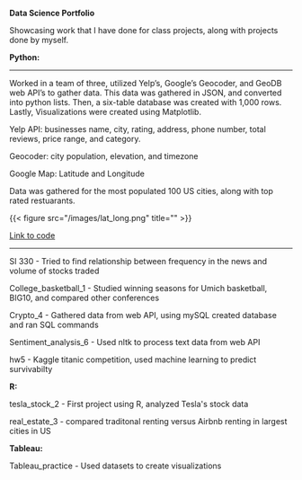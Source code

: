**Data Science Portfolio**

Showcasing work that I have done for class projects, along with projects done by myself.

**Python:**

---
Worked in a team of three, utilized Yelp’s, Google’s Geocoder, and GeoDB web API’s to gather data. This data was gathered in JSON, and converted into python lists. Then, a six-table database was created with 1,000 rows. Lastly, Visualizations were created using Matplotlib.

Yelp API: businesses name, city, rating, address, phone number, total reviews, price range, and category.

Geocoder: city population, elevation, and timezone

Google Map: Latitude and Longitude

Data was gathered for the most populated 100 US cities, along with top rated restuarants. 

{{< figure src="/images/lat_long.png" title="" >}}

[Link to code](https://github.com/mfannin099/data-science-portfolio/tree/main/SI206FinalProject)

---

SI 330 - Tried to find relationship between frequency in the news and volume of stocks traded 

College_basketball_1 - Studied winning seasons for Umich basketball, BIG10, and compared other conferences

Crypto_4 - Gathered data from web API, using mySQL created database and ran SQL commands

Sentiment_analysis_6 - Used nltk to process text data from web API 

hw5 - Kaggle titanic competition, used machine learning to predict survivabilty 



**R:**

tesla_stock_2 - First project using R, analyzed Tesla's stock data

real_estate_3 - compared traditonal renting versus Airbnb renting in largest cities in US


**Tableau:**

Tableau_practice - Used datasets to create visualizations 

